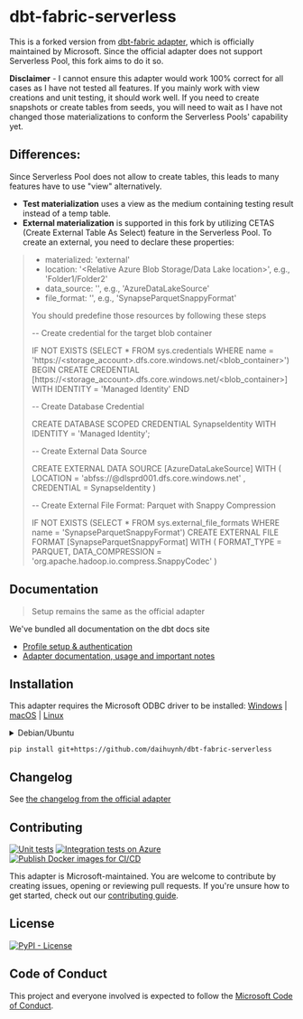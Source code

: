 # dbt-fabric-serverless

This is a forked version from [dbt-fabric adapter](https://github.com/microsoft/dbt-fabric), which is officially maintained by Microsoft. Since the official adapter does not support Serverless Pool, this fork aims to do it so.

**Disclaimer** - I cannot ensure this adapter would work 100% correct for all cases as I have not tested all features. If you mainly work with view creations and unit testing, it should work well. If you need to create snapshots or create tables from seeds, you will need to wait as I have not changed those materializations to conform the Serverless Pools' capability yet.

## Differences:

Since Serverless Pool does not allow to create tables, this leads to many features have to use "view" alternatively.

- **Test materialization** uses a view as the medium containing testing result instead of a temp table.
- **External materialization** is supported in this fork by utilizing CETAS (Create External Table As Select) feature in the Serverless Pool. To create an external, you need to declare these properties:
> - materialized: 'external'
> - location: '<Relative Azure Blob Storage/Data Lake location>', e.g., 'Folder1/Folder2'
> - data_source: '<Predefined Data Source>', e.g., 'AzureDataLakeSource'
> - file_format: '<Predefined External File Format>', e.g., 'SynapseParquetSnappyFormat'
> 
> You should predefine those resources by following these steps
>
> -- Create credential for the target blob container
>
> IF NOT EXISTS (SELECT * FROM sys.credentials WHERE name = 'https://<storage_account>.dfs.core.windows.net/<blob_container>')
BEGIN
    CREATE CREDENTIAL [https://<storage_account>.dfs.core.windows.net/<blob_container>]
        WITH IDENTITY = 'Managed Identity'
END
>
> -- Create Database Credential
>
> CREATE DATABASE SCOPED CREDENTIAL SynapseIdentity
WITH IDENTITY = 'Managed Identity';
>
> -- Create External Data Source
>
> CREATE EXTERNAL DATA SOURCE [AzureDataLakeSource]
	WITH (
		LOCATION = 'abfss://@dlsprd001.dfs.core.windows.net' ,
        CREDENTIAL = SynapseIdentity
	)
>
> -- Create External File Format: Parquet with Snappy Compression
>
> IF NOT EXISTS (SELECT * FROM sys.external_file_formats WHERE name = 'SynapseParquetSnappyFormat') 
	CREATE EXTERNAL FILE FORMAT [SynapseParquetSnappyFormat] 
	WITH ( FORMAT_TYPE = PARQUET,
	       DATA_COMPRESSION = 'org.apache.hadoop.io.compress.SnappyCodec'
			)


## Documentation

> Setup remains the same as the official adapter

We've bundled all documentation on the dbt docs site
* [Profile setup & authentication](https://docs.getdbt.com/docs/core/connect-data-platform/fabric-setup)
* [Adapter documentation, usage and important notes](https://docs.getdbt.com/reference/resource-configs/fabric-configs)

## Installation

This adapter requires the Microsoft ODBC driver to be installed:
[Windows](https://docs.microsoft.com/nl-be/sql/connect/odbc/download-odbc-driver-for-sql-server?view=sql-server-ver16#download-for-windows) |
[macOS](https://docs.microsoft.com/nl-be/sql/connect/odbc/linux-mac/install-microsoft-odbc-driver-sql-server-macos?view=sql-server-ver16) |
[Linux](https://docs.microsoft.com/nl-be/sql/connect/odbc/linux-mac/installing-the-microsoft-odbc-driver-for-sql-server?view=sql-server-ver16)

<details><summary>Debian/Ubuntu</summary>
<p>

Make sure to install the ODBC headers as well as the driver linked above:

```shell
sudo apt-get install -y unixodbc-dev
```

</p>
</details>


```shell
pip install git+https://github.com/daihuynh/dbt-fabric-serverless
```

## Changelog

See [the changelog from the official adapter](CHANGELOG.md)

## Contributing

[![Unit tests](https://github.com/microsoft/dbt-fabric/actions/workflows/unit-tests.yml/badge.svg)](https://github.com/microsoft/dbt-fabric/actions/workflows/unit-tests.yml)
[![Integration tests on Azure](https://github.com/microsoft/dbt-fabric/actions/workflows/integration-tests-azure.yml/badge.svg)](https://github.com/microsoft/dbt-fabric/actions/workflows/integration-tests-azure.yml)
[![Publish Docker images for CI/CD](https://github.com/microsoft/dbt-fabric/actions/workflows/publish-docker.yml/badge.svg)](https://github.com/microsoft/dbt-fabric/actions/workflows/publish-docker.yml)

This adapter is Microsoft-maintained.
You are welcome to contribute by creating issues, opening or reviewing pull requests.
If you're unsure how to get started, check out our [contributing guide](CONTRIBUTING.md).

## License

[![PyPI - License](https://img.shields.io/pypi/l/dbt-fabric)](https://github.com/microsoft/dbt-fabric/blob/main/LICENSE)

## Code of Conduct

This project and everyone involved is expected to follow the [Microsoft Code of Conduct](https://opensource.microsoft.com/codeofconduct/).
